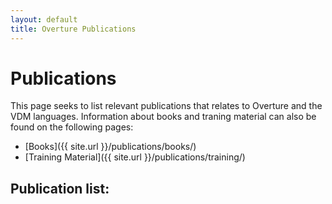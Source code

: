 ```yaml
---
layout: default
title: Overture Publications
---
```


# Publications

This page seeks to list relevant publications that relates to Overture and the VDM languages. Information about books and traning material can also be found on the following pages:

* [Books]({{ site.url }}/publications/books/)
* [Training Material]({{ site.url }}/publications/training/)


## Publication list:
<script src="http://bibbase.org/show?bib={{ site.url }}/publications/overtureweb.bib&jsonp=1"></script> 





